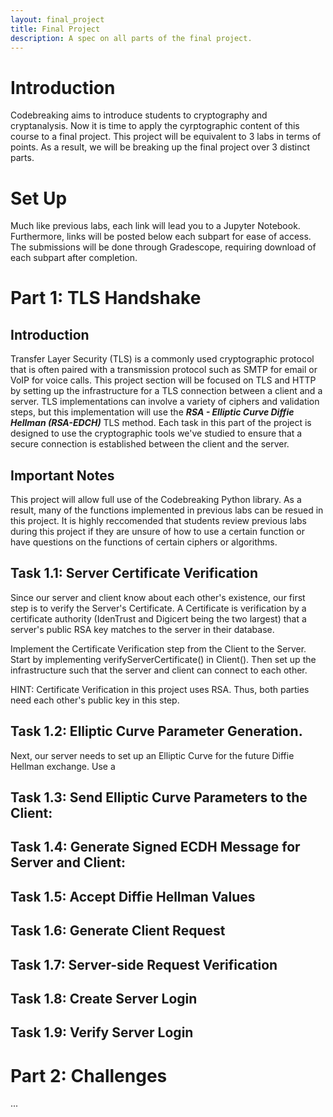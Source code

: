 ```yaml
---
layout: final_project
title: Final Project
description: A spec on all parts of the final project. 
---
```

# Introduction

Codebreaking aims to introduce students to cryptography and cryptanalysis. Now it is time to apply the cyrptographic content of this course to a final project. This project will be equivalent to 3 labs in terms of points. As a result, we will be breaking up the final project over 3 distinct parts. 

# Set Up 

Much like previous labs, each link will lead you to a Jupyter Notebook. Furthermore, links will be posted below each subpart for ease of access. The submissions will be done through Gradescope, requiring download of each subpart after completion. 

# Part 1: TLS Handshake 

## Introduction 

Transfer Layer Security (TLS) is a commonly used cryptographic protocol that is often paired with a transmission protocol such as SMTP for email or VoIP for voice calls. This project section will be focused on TLS and HTTP by setting up the infrastructure for a TLS connection between a client and a server. TLS implementations can involve a variety of ciphers and validation steps, but this implementation will use the ***RSA - Elliptic Curve Diffie Hellman (RSA-EDCH)*** TLS method. Each task in this part of the project is designed to use the cryptographic tools we've studied to ensure that a secure connection is established between the client and the server. 

## Important Notes

This project will allow full use of the Codebreaking Python library. As a result, many of the functions implemented in previous labs can be resued in this project. It is highly reccomended that students review previous labs during this project if they are unsure of how to use a certain function or have questions on the functions of certain ciphers or algorithms. 

## Task 1.1: Server Certificate Verification

Since our server and client know about each other's existence, our first step is to verify the Server's Certificate. A Certificate is verification by a certificate authority (IdenTrust and Digicert being the two largest) that a server's public RSA key matches to the server in their database. 

Implement the Certificate Verification step from the Client to the Server. Start by implementing verifyServerCertificate() in Client(). Then set up the infrastructure such that the server and client can connect to each other. 

HINT: Certificate Verification in this project uses RSA. Thus, both parties need each other's public key in this step. 

## Task 1.2: Elliptic Curve Parameter Generation. 

Next, our server needs to set up an Elliptic Curve for the future Diffie Hellman exchange. Use a 

##  Task 1.3: Send Elliptic Curve Parameters to the Client: 

##  Task 1.4: Generate Signed ECDH Message for Server and Client: 

##  Task 1.5: Accept Diffie Hellman Values 

##  Task 1.6: Generate Client Request

## Task 1.7: Server-side Request Verification

## Task 1.8: Create Server Login

## Task 1.9: Verify Server Login 

# Part 2: Challenges

...